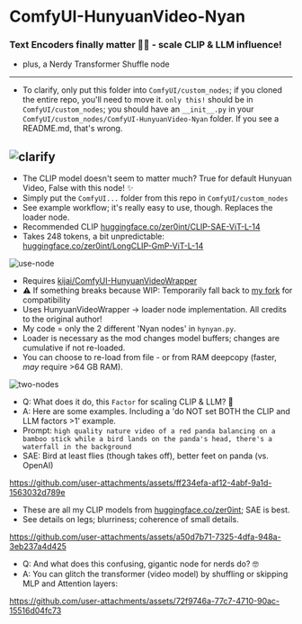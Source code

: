 # ComfyUI-HunyuanVideo-Nyan

### Text Encoders finally matter 🤖🎥 - scale CLIP &amp; LLM influence! 
+ plus, a Nerdy Transformer Shuffle node
----
- To clarify, only put this folder into `ComfyUI/custom_nodes`; if you cloned the entire repo, you'll need to move it. `only this!` should be in `ComfyUI/custom_nodes`; you should have an `__init__.py` in your `ComfyUI/custom_nodes/ComfyUI-HunyuanVideo-Nyan` folder. If you see a README.md, that's wrong.

![clarify](https://github.com/user-attachments/assets/a8d9a977-eb31-4bc5-b187-18d96e5bfe6c)
----
- The CLIP model doesn't seem to matter much? True for default Hunyuan Video, False with this node! ✨
- Simply put the `ComfyUI...` folder from this repo in `ComfyUI/custom_nodes`
- See example workflow; it's really easy to use, though. Replaces the loader node.
- Recommended CLIP [huggingface.co/zer0int/CLIP-SAE-ViT-L-14](https://huggingface.co/zer0int/CLIP-SAE-ViT-L-14)
- Takes 248 tokens, a bit unpredictable: [huggingface.co/zer0int/LongCLIP-GmP-ViT-L-14](https://huggingface.co/zer0int/LongCLIP-GmP-ViT-L-14)

![use-node](https://github.com/user-attachments/assets/59928c01-3118-4be4-b31c-037b32073f26)

- Requires [kijai/ComfyUI-HunyuanVideoWrapper](https://github.com/kijai/ComfyUI-HunyuanVideoWrapper)
- ⚠️ If something breaks because WIP: Temporarily fall back to [my fork](https://github.com/zer0int/ComfyUI-HunyuanVideoWrapper) for compatibility
- Uses HunyuanVideoWrapper -> loader node implementation. All credits to the original author!
- My code = only the 2 different 'Nyan nodes' in `hynyan.py`.
- Loader is necessary as the mod changes model buffers; changes are cumulative if not re-loaded.
- You can choose to re-load from file - or from RAM deepcopy (faster, *may* require >64 GB RAM).

![two-nodes](https://github.com/user-attachments/assets/7dfe165f-ab03-4c52-bad6-2a1410c5bf3d)

- Q: What does it do, this `Factor` for scaling CLIP & LLM? 🤔 
- A: Here are some examples. Including a 'do NOT set BOTH the CLIP and LLM factors >1' example.
- Prompt: `high quality nature video of a red panda balancing on a bamboo stick while a bird lands on the panda's head, there's a waterfall in the background`
- SAE: Bird at least flies (though takes off), better feet on panda (vs. OpenAI)

https://github.com/user-attachments/assets/ff234efa-af12-4abf-9a1d-1563032d789e

- These are all my CLIP models from [huggingface.co/zer0int](https://huggingface.co/zer0int); SAE is best.
- See details on legs; blurriness; coherence of small details.

https://github.com/user-attachments/assets/a50d7b71-7325-4dfa-948a-3eb237a4d425

- Q: And what does this confusing, gigantic node for nerds do? 🤓 
- A: You can glitch the transformer (video model) by shuffling or skipping MLP and Attention layers:

https://github.com/user-attachments/assets/72f9746a-77c7-4710-90ac-15516d04fc73


